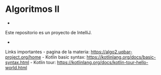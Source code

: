 # Algoritmos II

- 

Este repositorio es un proyecto de IntelliJ.

-

Links importantes
	- pagina de la materia: https://algo2.uqbar-project.org/home
	- Kotlin basic syntax: https://kotlinlang.org/docs/basic-syntax.html
	- Kotlin tour: https://kotlinlang.org/docs/kotlin-tour-hello-world.html
